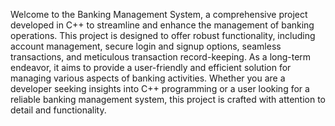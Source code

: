 Welcome to the Banking Management System, a comprehensive project developed in C++ to streamline and enhance the management of banking operations. 
This project is designed to offer robust functionality, including account management, secure login and signup options, seamless transactions, and meticulous transaction record-keeping.
As a long-term endeavor, it aims to provide a user-friendly and efficient solution for managing various aspects of banking activities. 
Whether you are a developer seeking insights into C++ programming or a user looking for a reliable banking management system, this project is crafted with attention to detail and functionality.
